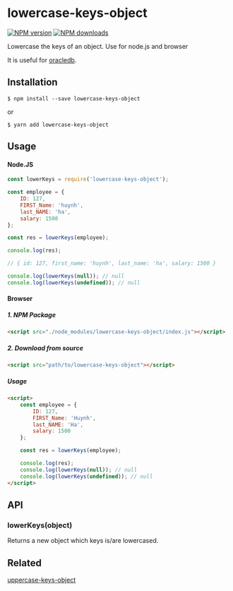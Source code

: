 # lowercase-keys-object

[![NPM version][npm-image]][npm-url]
[![NPM downloads][downloads-image]][downloads-url]

Lowercase the keys of an object. Use for node.js and browser

It is useful for [oracledb](https://github.com/oracle/node-oracledb).


## Installation

`$ npm install --save lowercase-keys-object`

or

`$ yarn add lowercase-keys-object`


## Usage

#### Node.JS

```js
const lowerKeys = require('lowercase-keys-object');

const employee = {
	ID: 127,
	FIRST_Name: 'huynh',
	last_NAME: 'ha',
	salary: 1500
};

const res = lowerKeys(employee);

console.log(res);

// { id: 127, first_name: 'huynh', last_name: 'ha', salary: 1500 }

console.log(lowerKeys(null)); // null
console.log(lowerKeys(undefined)); // null
```

#### Browser
##### 1. NPM Package
```html
<script src="./node_modules/lowercase-keys-object/index.js"></script>
```
##### 2. Download from source
```html
<script src="path/to/lowercase-keys-object"></script>
```
##### Usage
```html
<script>
	const employee = {
		ID: 127,
		FIRST_Name: 'Huynh',
		last_NAME: 'Ha',
		salary: 1500
	};

	const res = lowerKeys(employee);

	console.log(res);
	console.log(lowerKeys(null)); // null
	console.log(lowerKeys(undefined)); // null
</script>
```

## API

### lowerKeys(object)

Returns a new object which keys is/are lowercased.


## Related
[uppercase-keys-object](https://github.com/huynhsamha/uppercase-keys-object)


[npm-image]: https://img.shields.io/npm/v/lowercase-keys-object.svg?style=flat
[npm-url]: https://www.npmjs.com/package/lowercase-keys-object
[downloads-image]: https://img.shields.io/npm/dm/lowercase-keys-object.svg?style=flat
[downloads-url]: https://www.npmjs.com/package/lowercase-keys-object
